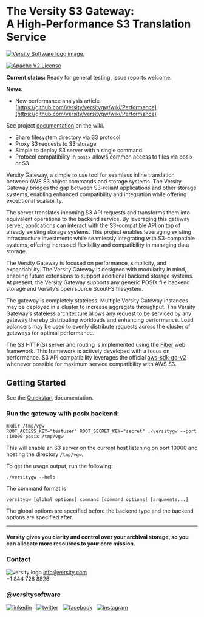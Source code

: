 # The Versity S3 Gateway:<br/>A High-Performance S3 Translation Service

<picture>
  <source media="(prefers-color-scheme: dark)" srcset="https://github.com/versity/versitygw/blob/assets/assets/logo-white.svg">
  <source media="(prefers-color-scheme: light)" srcset="https://github.com/versity/versitygw/blob/assets/assets/logo.svg">
  <a href="https://www.versity.com"><img alt="Versity Software logo image." src="https://github.com/versity/versitygw/blob/assets/assets/logo.svg"></a>
</picture>

 [![Apache V2 License](https://img.shields.io/badge/license-Apache%20V2-blue.svg)](https://github.com/versity/versitygw/blob/main/LICENSE)  

**Current status:** Ready for general testing, Issue reports welcome.

**News:**<br>
* New performance analysis article [https://github.com/versity/versitygw/wiki/Performance](https://github.com/versity/versitygw/wiki/Performance)


See project [documentation](https://github.com/versity/versitygw/wiki) on the wiki.

* Share filesystem directory via S3 protocol
* Proxy S3 requests to S3 storage
* Simple to deploy S3 server with a single command
* Protocol compatibility in `posix` allows common access to files via posix or S3 

Versity Gateway, a simple to use tool for seamless inline translation between AWS S3 object commands and storage systems. The Versity Gateway bridges the gap between S3-reliant applications and other storage systems, enabling enhanced compatibility and integration while offering exceptional scalability.

The server translates incoming S3 API requests and transforms them into equivalent operations to the backend service. By leveraging this gateway server, applications can interact with the S3-compatible API on top of already existing storage systems. This project enables leveraging existing infrastructure investments while seamlessly integrating with S3-compatible systems, offering increased flexibility and compatibility in managing data storage.

The Versity Gateway is focused on performance, simplicity, and expandability. The Versity Gateway is designed with modularity in mind, enabling future extensions to support additional backend storage systems. At present, the Versity Gateway supports any generic POSIX file backend storage and Versity’s open source ScoutFS filesystem.  

The gateway is completely stateless. Multiple Versity Gateway instances may be deployed in a cluster to increase aggregate throughput. The Versity Gateway’s stateless architecture allows any request to be serviced by any gateway thereby distributing workloads and enhancing performance. Load balancers may be used to evenly distribute requests across the cluster of gateways for optimal performance. 

The S3 HTTP(S) server and routing is implemented using the [Fiber](https://gofiber.io) web framework.  This framework is actively developed with a focus on performance.  S3 API compatibility leverages the official [aws-sdk-go-v2](https://github.com/aws/aws-sdk-go-v2) whenever possible for maximum service compatibility with AWS S3. 

## Getting Started
See the [Quickstart](https://github.com/versity/versitygw/wiki/Quickstart) documentation.

### Run the gateway with posix backend:

```
mkdir /tmp/vgw
ROOT_ACCESS_KEY="testuser" ROOT_SECRET_KEY="secret" ./versitygw --port :10000 posix /tmp/vgw
```
This will enable an S3 server on the current host listening on port 10000 and hosting the directory `/tmp/vgw`.

To get the usage output, run the following:

```
./versitygw --help
```

The command format is

```
versitygw [global options] command [command options] [arguments...]
```
The global options are specified before the backend type and the backend options are specified after.

***

#### Versity gives you clarity and control over your archival storage, so you can allocate more resources to your core mission.

### Contact
![versity logo](https://www.versity.com/wp-content/uploads/2022/12/cropped-android-chrome-512x512-1-32x32.png)
info@versity.com <br />
+1 844 726 8826

### @versitysoftware 
[![linkedin](https://github.com/versity/versitygw/blob/assets/assets/linkedin.jpg)](https://www.linkedin.com/company/versity/) &nbsp; 
[![twitter](https://github.com/versity/versitygw/blob/assets/assets/twitter.jpg)](https://twitter.com/VersitySoftware) &nbsp;
[![facebook](https://github.com/versity/versitygw/blob/assets/assets/facebook.jpg)](https://www.facebook.com/versitysoftware) &nbsp;
[![instagram](https://github.com/versity/versitygw/blob/assets/assets/instagram.jpg)](https://www.instagram.com/versitysoftware/) &nbsp;

